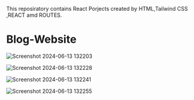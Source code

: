 This reposiratory contains React Porjects created by HTML,Tailwind CSS ,REACT amd ROUTES.

# Blog-Website

 
![Screenshot 2024-06-13 132203](https://github.com/user-attachments/assets/8f890079-0602-47e0-8eed-cbd4996f8b7e)

![Screenshot 2024-06-13 132228](https://github.com/user-attachments/assets/01416bfc-e666-48f0-bc8b-fab0030c2a0b)

![Screenshot 2024-06-13 132241](https://github.com/user-attachments/assets/4d7d2321-45d7-4ccf-bde6-75a728101452)

![Screenshot 2024-06-13 132255](https://github.com/user-attachments/assets/af4f79cf-0ff3-4e43-b09f-ab3eec0fc4cc)
